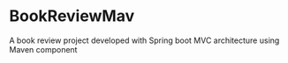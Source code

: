 # BookReviewMav
A book review project developed with Spring boot MVC architecture using Maven component
